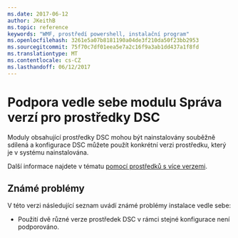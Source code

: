```yaml
---
ms.date: 2017-06-12
author: JKeithB
ms.topic: reference
keywords: "WMF, prostředí powershell, instalační program"
ms.openlocfilehash: 3261e5a07b8181190a04de3f210da50f23bb2953
ms.sourcegitcommit: 75f70c7df01eea5e7a2c16f9a3ab1dd437a1f8fd
ms.translationtype: MT
ms.contentlocale: cs-CZ
ms.lasthandoff: 06/12/2017
---
```

# <a name="side-by-side-module-versioning-support-for-dsc-resources"></a>Podpora vedle sebe modulu Správa verzí pro prostředky DSC

Moduly obsahující prostředky DSC mohou být nainstalovány souběžně sdílená a konfigurace DSC můžete použít konkrétní verzi prostředku, který je v systému nainstalována.

Další informace najdete v tématu [pomocí prostředků s více verzemi](https://msdn.microsoft.com/powershell/dsc/sxsresource).

## <a name="known-issues"></a>Známé problémy

V této verzi následující seznam uvádí známé problémy instalace vedle sebe:

-   Použití dvě různé verze prostředek DSC v rámci stejné konfigurace není podporováno.

